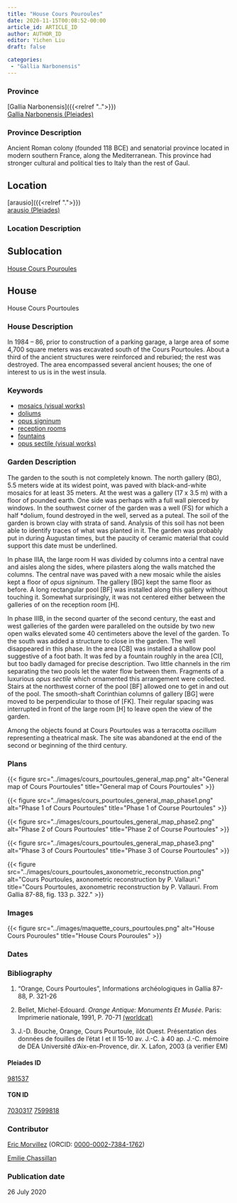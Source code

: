```yaml
---
title: "House Cours Pouroules"
date: 2020-11-15T00:08:52-00:00
article_id: ARTICLE_ID
author: AUTHOR_ID
editor: Yichen Liu
draft: false

categories:
 - "Gallia Narbonensis"
---
```


### Province

[Gallia Narbonensis]({{<relref "..">}}) \
[Gallia Narbonensis (Pleiades)](https://pleiades.stoa.org/places/981537)

### Province Description

Ancient Roman colony (founded 118 BCE) and senatorial province located in modern southern France, along the Mediterranean. This province had stronger cultural and political ties to Italy than the rest of Gaul.

## Location

[arausio]({{<relref ".">}}) \
[arausio (Pleiades)](https://pleiades.stoa.org/places/148054)

### Location Description

<!--### Location Description-->

<!-- LEAVE THIS BLANK FOR NOW -->

## Sublocation

[House Cours Pouroules](#)

<!--### Sublocation Description-->

<!-- DESCRIPTION -->

## House

House Cours Pourtoules


### House Description

In 1984 – 86, prior to construction of a parking garage, a large area of some 4,700 square meters was excavated south of the Cours Pourtoules. About a third of the ancient structures were reinforced and reburied; the rest was destroyed. The area encompassed  several ancient houses;  the one of interest to us is in the west insula.



### Keywords

- [mosaics (visual works)](http://vocab.getty.edu/page/aat/300015342)
- [doliums](http://vocab.getty.edu/page/aat/300400601)
- [opus signinum](http://vocab.getty.edu/page/aat/300379969)
- [reception rooms](http://vocab.getty.edu/page/aat/300077176)
- [fountains](http://vocab.getty.edu/page/aat/300006179)
- [opus sectile (visual works)](http://vocab.getty.edu/page/aat/300254462)



### Garden Description

The garden to the south is not completely known. The north gallery (BG), 5.5 meters wide at its widest point, was paved with black-and-white mosaics for at least 35 meters. At the west was a gallery (17 x  3.5 m)  with a floor of pounded earth.  One side was perhaps with a full wall pierced by windows.  In the southwest corner of the garden was a well (FS) for which a half *dolium, found destroyed in the well, served as a puteal. The soil of the garden is brown clay with strata of sand. Analysis of this soil has not been able to identify traces of what was planted in it. The garden was probably put in during Augustan times, but the paucity of ceramic material that could support this date must be underlined.

In phase IIIA, the large room H was divided by columns into a central nave and aisles along the sides, where pilasters along the walls matched the columns. The central nave was paved with a new mosaic while the aisles kept a floor of *opus signinum*. The gallery [BG] kept the same floor as before.   A long rectangular pool [BF] was installed along this gallery without touching it. Somewhat surprisingly, it was not centered either between the galleries of on the reception room [H].

In phase IIIB, in the second quarter of the second century, the east and west galleries of the garden  were paralleled on the outside by two new open walks elevated some 40 centimeters above the level of the garden.  To the south was added a structure to close in the garden.  The well disappeared in this phase.  In the area [CB] was installed a shallow pool suggestive of a foot bath. It was fed by a fountain roughly in the area [CI], but too badly damaged for precise description. Two little channels in the rim separating the  two pools let the water flow between them.  Fragments of a luxurious *opus sectile* which ornamented this arrangement were collected.  Stairs at the northwest corner of the pool [BF] allowed one to get in and out of the pool.  The smooth-shaft Corinthian columns of gallery [BG] were moved to be perpendicular to those of [FK].  Their regular spacing was interrupted in front of the large room [H] to leave open the view of the garden.

Among the objects found at Cours Pourtoules was a terracotta *oscillum* representing a theatrical mask. The site was abandoned at the end of the second or beginning of the third century.





### Plans


{{< figure src="../images/cours_pourtoules_general_map.png" alt="General map of Cours Pourtoules" title="General map of Cours Pourtoules" >}}

{{< figure src="../images/cours_pourtoules_general_map_phase1.png" alt="Phase 1 of Cours Pourtoules" title="Phase 1 of Course Pourtoules" >}}

{{< figure src="../images/cours_pourtoules_general_map_phase2.png" alt="Phase 2 of Cours Pourtoules" title="Phase 2 of Course Pourtoules" >}}

{{< figure src="../images/cours_pourtoules_general_map_phase3.png" alt="Phase 3 of Cours Pourtoules" title="Phase 3 of Course Pourtoules" >}}

{{< figure src="../images/cours_pourtoules_axonometric_reconstruction.png" alt="Cours Pourtoules, axonometric reconstruction by  P. Vallauri." title="Cours Pourtoules, axonometric reconstruction by  P. Vallauri. From Gallia 87-88, fig. 133 p. 322." >}}



### Images

{{< figure src="../images/maquette_cours_pourtoules.png" alt="House Cours Pouroules" title="House Cours Pouroules" >}}



### Dates






### Bibliography

1.  “Orange, Cours Pourtoules”, Informations archéologiques in Gallia 87-88, P. 321-26

2. Bellet, Michel-Edouard. *Orange Antique: Monuments Et Musée*. Paris: Imprimerie nationale, 1991, P. 70-71 [(worldcat)](http://www.worldcat.org/oclc/24832885)

2. J.-D. Bouche, Orange, Cours Pourtoule, ilôt Ouest. Présentation des données de fouilles de l’état I et II 15-10 av. J.-C. à 40 ap. J.-C. mémoire de DEA Université d’Aix-en-Provence, dir. X. Lafon, 2003 (à verifier EM)

#### Pleiades ID

[981537](https://pleiades.stoa.org/places/981537)

#### TGN ID

[7030317](http://vocab.getty.edu/page/tgn/7030317)
[7599818](http://vocab.getty.edu/page/tgn/7599818)

### Contributor

[Eric Morvillez](link) (ORCID: [0000-0002-7384-1762](https://orcid.org/0000-0002-7384-1762))

[Emilie Chassillan](link)
### Publication date

26 July 2020

<!--### Related articles-->

<!-- Links to other related articles. Leave blank for now -->
